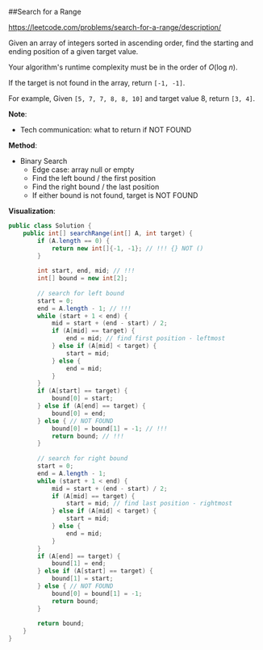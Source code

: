 ##Search for a Range

https://leetcode.com/problems/search-for-a-range/description/

Given an array of integers sorted in ascending order, find the starting and ending position of a given target value.

Your algorithm's runtime complexity must be in the order of *O*(log *n*).

If the target is not found in the array, return `[-1, -1]`.

For example,
Given `[5, 7, 7, 8, 8, 10]` and target value 8,
return `[3, 4]`.



**Note**:

* Tech communication: what to return if NOT FOUND

**Method**: 

* Binary Search
  * Edge case: array null or empty
  * Find the left bound / the first position
  * Find the right bound / the last position
  * If either bound is not found, target is NOT FOUND

**Visualization**: 



```java
public class Solution {
    public int[] searchRange(int[] A, int target) {
        if (A.length == 0) {
            return new int[]{-1, -1}; // !!! {} NOT ()
        }
        
        int start, end, mid; // !!!
        int[] bound = new int[2]; 
        
        // search for left bound
        start = 0; 
        end = A.length - 1; // !!!
        while (start + 1 < end) {
            mid = start + (end - start) / 2;
            if (A[mid] == target) {
                end = mid; // find first position - leftmost
            } else if (A[mid] < target) {
                start = mid;
            } else {
                end = mid;
            }
        }
        if (A[start] == target) {
            bound[0] = start;
        } else if (A[end] == target) {
            bound[0] = end;
        } else { // NOT FOUND
            bound[0] = bound[1] = -1; // !!!
            return bound; // !!!
        }
        
        // search for right bound
        start = 0;
        end = A.length - 1;
        while (start + 1 < end) {
            mid = start + (end - start) / 2;
            if (A[mid] == target) {
                start = mid; // find last position - rightmost
            } else if (A[mid] < target) {
                start = mid;
            } else {
                end = mid;
            }
        }
        if (A[end] == target) {
            bound[1] = end;
        } else if (A[start] == target) {
            bound[1] = start;
        } else { // NOT FOUND
            bound[0] = bound[1] = -1;
            return bound;
        }
        
        return bound;
    }
}
```

